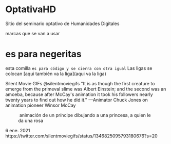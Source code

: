 # OptativaHD
Sitio del seminario optativo de Humanidades Digitales

marcas que se van a usar 

# es para negeritas
esta comilla ` es para código y se cierra con otra igual `
Las ligas se colocan [aqui también va la liga](aqui va la liga)


<tweet id=“”>
<author>
<name>Silent Movie GIFs</name>
<screenName>@silentmoviegifs</screenName>
</author>
<tweetText>
<interp type="Cine">
<lang type="eng">
"It is as though the first creature to emerge from the primeval slime was Albert Einstein; and the second was an amoeba, because after McCay's animation it took his followers nearly twenty years to find out how he did it."
—Animator Chuck Jones on animation pioneer Winsor McCay
<figure>
 <figDesc>animación de un príncipe dibujando a una princesa, a quien le da una rosa</figDesc>
</figure>
</interp>
</lang type="eng">
</tweetText>
<creationDate>6 ene. 2021</creationDate>
<source>https://twitter.com/silentmoviegifs/status/1346825095793180676?s=20</source>
</tweet>




